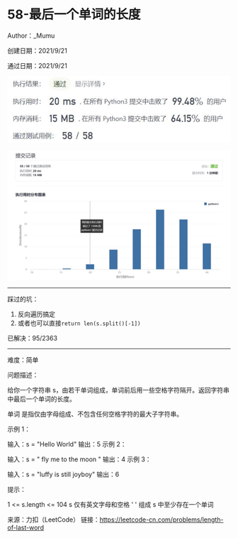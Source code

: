 # 58-最后一个单词的长度

Author：_Mumu

创建日期：2021/9/21

通过日期：2021/9/21

![](./通过截图2.jpg)

![](./通过截图1.jpg)

*****

踩过的坑：

1. 反向遍历搞定
2. 或者也可以直接`return len(s.split()[-1])`

已解决：95/2363

*****

难度：简单

问题描述：

给你一个字符串 s，由若干单词组成，单词前后用一些空格字符隔开。返回字符串中最后一个单词的长度。

单词 是指仅由字母组成、不包含任何空格字符的最大子字符串。

 

示例 1：

输入：s = "Hello World"
输出：5
示例 2：

输入：s = "   fly me   to   the moon  "
输出：4
示例 3：

输入：s = "luffy is still joyboy"
输出：6


提示：

1 <= s.length <= 104
s 仅有英文字母和空格 ' ' 组成
s 中至少存在一个单词

来源：力扣（LeetCode）
链接：https://leetcode-cn.com/problems/length-of-last-word
